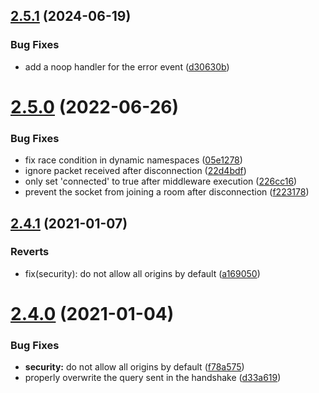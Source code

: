 ## [2.5.1](https://github.com/socketio/socket.io/compare/2.5.0...2.5.1) (2024-06-19)


### Bug Fixes

* add a noop handler for the error event ([d30630b](https://github.com/socketio/socket.io/commit/d30630ba10562bf987f4d2b42440fc41a828119c))



# [2.5.0](https://github.com/socketio/socket.io/compare/2.4.1...2.5.0) (2022-06-26)


### Bug Fixes

* fix race condition in dynamic namespaces ([05e1278](https://github.com/socketio/socket.io/commit/05e1278cfa99f3ecf3f8f0531ffe57d850e9a05b))
* ignore packet received after disconnection ([22d4bdf](https://github.com/socketio/socket.io/commit/22d4bdf00d1a03885dc0171125faddfaef730066))
* only set 'connected' to true after middleware execution ([226cc16](https://github.com/socketio/socket.io/commit/226cc16165f9fe60f16ff4d295fb91c8971cde35))
* prevent the socket from joining a room after disconnection ([f223178](https://github.com/socketio/socket.io/commit/f223178eb655a7713303b21a78f9ef9e161d6458))



## [2.4.1](https://github.com/socketio/socket.io/compare/2.4.0...2.4.1) (2021-01-07)


### Reverts

* fix(security): do not allow all origins by default ([a169050](https://github.com/socketio/socket.io/commit/a1690509470e9dd5559cec4e60908ca6c23e9ba0))


# [2.4.0](https://github.com/socketio/socket.io/compare/2.3.0...2.4.0) (2021-01-04)


### Bug Fixes

* **security:** do not allow all origins by default ([f78a575](https://github.com/socketio/socket.io/commit/f78a575f66ab693c3ea96ea88429ddb1a44c86c7))
* properly overwrite the query sent in the handshake ([d33a619](https://github.com/socketio/socket.io/commit/d33a619905a4905c153d4fec337c74da5b533a9e))
